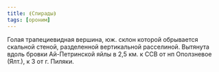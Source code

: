 ```yaml
---
title: ⦗Спирады⦘
tags: [ороним]
---
```


Голая трапециевидная вершина, юж. склон которой обрывается скальной стеной,
разделенной вертикальной расселиной. Вытянута вдоль бровки Ай-Петринской яйлы в
2,5 км. к ССВ от нп Оползневое (Ялт.), к З от г. Пиляки.
